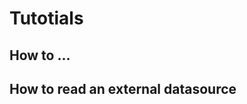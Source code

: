 # Tutotials
## How to ...
## How to read an external datasource


<!--stackedit_data:
eyJoaXN0b3J5IjpbODA4ODk5NDYzLC0xOTAyNDExMzQ3LDM3ND
kxODg0MCwxMDQyMTU5NDE5XX0=
-->